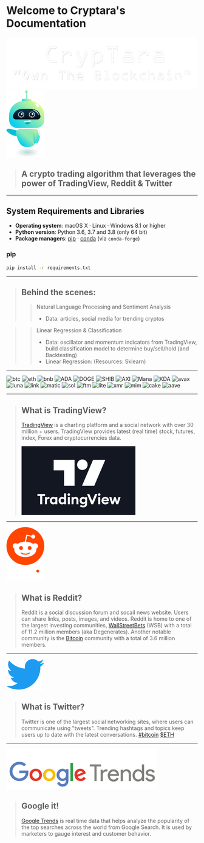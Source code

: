 # Welcome to Cryptara's Documentation

![bc](Images/tara1.png) ![Users](Images/cryptara2.png)

>## A crypto trading algorithm that leverages the power of TradingView, Reddit & Twitter  

___

## System Requirements and Libraries

- **Operating system**: macOS X · Linux · Windows 8.1 or higher
- **Python version**: Python 3.6, 3.7 and 3.8 (only 64 bit)
- **Package managers**: [pip] · [conda] (via `conda-forge`)

[pip]: https://pip.pypa.io/en/stable/
[conda]: https://docs.conda.io/en/latest/

### pip

```bash
pip install -r requirements.txt
```

___
>## Behind the scenes: 
>>Natural Language Processing and Sentiment Analysis
>> - Data: articles, social media for trending cryptos

>>Linear Regression & Classification
>> - Data: oscillator and momentum indicators from TradingView, build classification model to determine buy/sell/hold (and Backtesting)
>> - Linear Regression: (Resources: Sklearn)

___

![btc](https://assets.coingecko.com/coins/images/1/thumb_2x/bitcoin.png?1547033579) ![eth](https://assets.coingecko.com/coins/images/279/thumb_2x/ethereum.png?1595348880) ![bnb](https://assets.coingecko.com/coins/images/825/thumb_2x/binance-coin-logo.png?1547034615) ![ADA](https://assets.coingecko.com/coins/images/975/thumb_2x/cardano.png?1547034860) ![DOGE](https://assets.coingecko.com/coins/images/5/thumb_2x/dogecoin.png?1547792256) ![SHIB](https://assets.coingecko.com/coins/images/11939/thumb_2x/shiba.png?1622619446) ![AXI](https://assets.coingecko.com/coins/images/13029/thumb_2x/axie_infinity_logo.png?1604471082) ![Mana](https://assets.coingecko.com/coins/images/878/thumb_2x/decentraland-mana.png?1550108745) ![KDA](https://assets.coingecko.com/coins/images/3693/thumb_2x/djLWD6mR_400x400.jpg?1591080616) ![avax](https://assets.coingecko.com/coins/images/12559/thumb_2x/coin-round-red.png?1604021818) ![luna](https://assets.coingecko.com/coins/images/8284/thumb_2x/luna1557227471663.png?1567147072) ![link](https://assets.coingecko.com/coins/images/877/thumb_2x/chainlink-new-logo.png?1547034700) ![matic](https://assets.coingecko.com/coins/images/4713/thumb_2x/matic-token-icon.png?1624446912) ![sol](https://assets.coingecko.com/coins/images/4128/thumb_2x/Solana.jpg?1635329178) ![ftm](https://assets.coingecko.com/coins/images/4001/thumb_2x/Fantom.png?1558015016) ![lite](https://assets.coingecko.com/coins/images/2/thumb_2x/litecoin.png?1547033580) ![xmr](https://assets.coingecko.com/coins/images/69/thumb_2x/monero_logo.png?1547033729) ![mim](https://assets.coingecko.com/coins/images/16786/thumb_2x/mimlogopng.png?1624979612) ![cake](https://assets.coingecko.com/coins/images/12632/thumb_2x/pancakeswap-cake-logo_%281%29.png?1629359065) ![aave](https://assets.coingecko.com/coins/images/12645/thumb_2x/AAVE.png?1601374110)

___
>## What is TradingView?
> [TradingView](https://www.tradingview.com/) is a charting platform and a social network with over 30 million + users. TradingView provides latest (real time) stock, futures, index, Forex and cryptocurrencies data.
>
> ![tv](Images/tv.png) 



___
![red](Images/Reddit.png)

>## What is Reddit?
> Reddit is a social discussion forum  and socail news website. Users can share links, posts, images, and videos. Reddit is home to one of the largest investing communities, [WallStreetBets](https://www.reddit.com/r/wallstreetbets/) (WSB) with a total of 11.2 million members (aka Degenerates). Another notable community is the [Bitcoin](https://www.reddit.com/r/Bitcoin/) community with a total of 3.6 million members.

___

![twt](Images/twitter.png)

>## What is Twitter?
>Twitter is one of the largest social networking sites, where users can communicate using "tweets". Trending hashtags and topics keep users up to date with the latest conversations. [#bitcoin](https://twitter.com/search?q=%23bitcoin) [$ETH](https://twitter.com/i/topics/1007361429752594432)

___
![ggl](Images/google-trends-logo.png)
>## Google it!
>[Google Trends](https://trends.google.com/trends/?geo=US) is real time data that helps analyze the popularity of the top searches across the world from Google Search. It is used by marketers to gauge interest and customer behavior.




